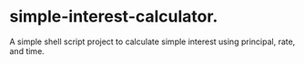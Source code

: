 # simple-interest-calculator.
A simple shell script project to calculate simple interest using principal, rate, and time.
